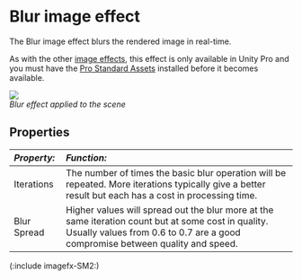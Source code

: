 Blur image effect
=================


The <span class=keyword>Blur</span> image effect blurs the rendered image in real-time.

As with the other [image effects](comp-ImageEffects.html), this effect is only available in Unity Pro and you must have the [Pro Standard Assets](HOWTO-InstallStandardAssets.html) installed before it becomes available.

![](http://docwiki.hq.unity3d.com/uploads/Main/FxBlur.png)  
_Blur effect applied to the scene_


Properties
----------



|**_Property:_** |**_Function:_** |
|:---|:---|
|<span class=component>Iterations</span> |The number of times the basic blur operation will be repeated. More iterations typically give a better result but each has a cost in processing time. |
|<span class=component>Blur Spread</span> |Higher values will spread out the blur more at the same iteration count but at some cost in quality. Usually values from 0.6 to 0.7 are a good compromise between quality and speed. |

(:include imagefx-SM2:)

